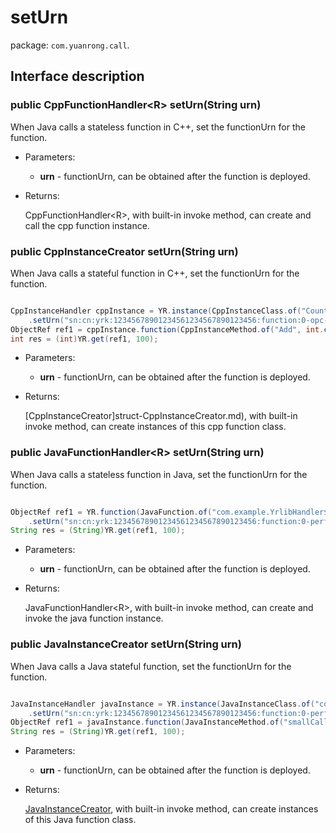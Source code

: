 # setUrn

package: `com.yuanrong.call`.

## Interface description

### public CppFunctionHandler&lt;R&gt; setUrn(String urn)

When Java calls a stateless function in C++, set the functionUrn for the function.

- Parameters:

   - **urn** - functionUrn, can be obtained after the function is deployed.

- Returns:

    CppFunctionHandler&lt;R&gt;, with built-in invoke method, can create and call the cpp function instance.

### public CppInstanceCreator setUrn(String urn)

When Java calls a stateful function in C++, set the functionUrn for the function.

```java

CppInstanceHandler cppInstance = YR.instance(CppInstanceClass.of("Counter","FactoryCreate"))
    .setUrn("sn:cn:yrk:12345678901234561234567890123456:function:0-opc-opc:$latest").invoke(1);
ObjectRef ref1 = cppInstance.function(CppInstanceMethod.of("Add", int.class)).invoke(5);
int res = (int)YR.get(ref1, 100);
```

- Parameters:

   - **urn** - functionUrn, can be obtained after the function is deployed.

- Returns:

    [CppInstanceCreator]struct-CppInstanceCreator.md), with built-in invoke method, can create instances of this cpp function class.

### public JavaFunctionHandler&lt;R&gt; setUrn(String urn)

When Java calls a stateless function in Java, set the functionUrn for the function.

```java

ObjectRef ref1 = YR.function(JavaFunction.of("com.example.YrlibHandler$MyYRApp", "smallCall", String.class))
    .setUrn("sn:cn:yrk:12345678901234561234567890123456:function:0-perf-callee:$latest").invoke();
String res = (String)YR.get(ref1, 100);
```

- Parameters:

   - **urn** - functionUrn, can be obtained after the function is deployed.

- Returns:

    JavaFunctionHandler&lt;R&gt;, with built-in invoke method, can create and invoke the java function instance.

### public JavaInstanceCreator setUrn(String urn)

When Java calls a Java stateful function, set the functionUrn for the function.

```java

JavaInstanceHandler javaInstance = YR.instance(JavaInstanceClass.of("com.example.YrlibHandler$MyYRApp"))
    .setUrn("sn:cn:yrk:12345678901234561234567890123456:function:0-perf-callee:$latest").invoke();
ObjectRef ref1 = javaInstance.function(JavaInstanceMethod.of("smallCall", String.class)).invoke();
String res = (String)YR.get(ref1, 100);
```

- Parameters:

   - **urn** - functionUrn, can be obtained after the function is deployed.

- Returns:

    [JavaInstanceCreator](JavaInstanceCreator.md), with built-in invoke method, can create instances of this Java function class.